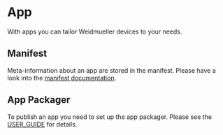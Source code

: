 # App

With apps you can tailor Weidmueller devices to your needs.

## Manifest

Meta-information about an app are stored in the manifest.
Please have a look into the [manifest documentation](./uc-manifest.schema-doc.md).

## App Packager

To publish an app you need to set up the app packager.
Please see the [USER_GUIDE](./USER_GUIDE.md) for details.

